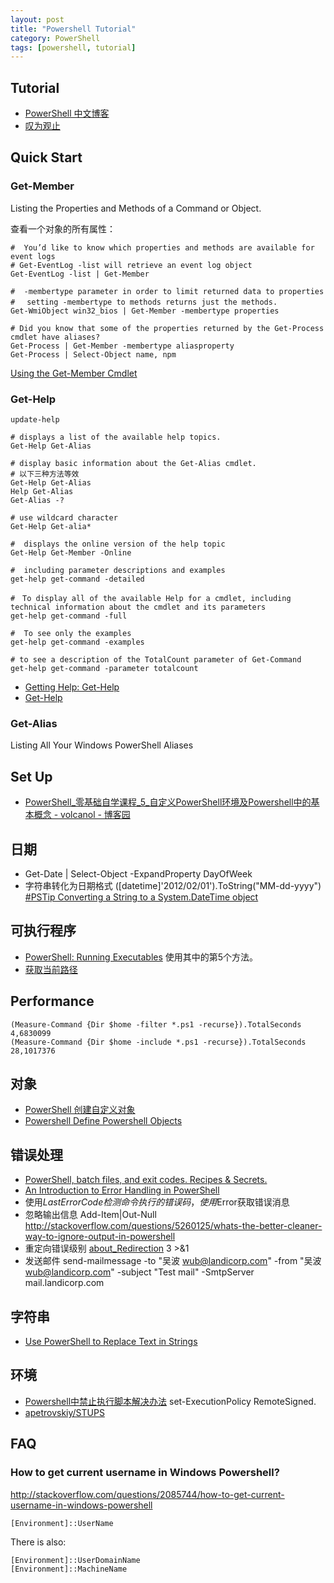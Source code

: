 ```yaml
---
layout: post
title: "Powershell Tutorial"
category: PowerShell
tags: [powershell, tutorial]
--- 
```


## Tutorial

- [PowerShell 中文博客](http://www.pstips.net/)
- [叹为观止](http://blog.vichamp.com/)

## Quick Start

### Get-Member

Listing the Properties and Methods of a Command or Object.

查看一个对象的所有属性：

```shell
#  You’d like to know which properties and methods are available for event logs
# Get-EventLog -list will retrieve an event log object
Get-EventLog -list | Get-Member

#  -membertype parameter in order to limit returned data to properties
#　 setting -membertype to methods returns just the methods.
Get-WmiObject win32_bios | Get-Member -membertype properties

# Did you know that some of the properties returned by the Get-Process cmdlet have aliases?
Get-Process | Get-Member -membertype aliasproperty
Get-Process | Select-Object name, npm
```

[Using the Get-Member Cmdlet](http://technet.microsoft.com/en-us/library/ee176854.aspx)

### Get-Help

    update-help

    # displays a list of the available help topics.
    Get-Help Get-Alias

    # display basic information about the Get-Alias cmdlet. 
    # 以下三种方法等效
    Get-Help Get-Alias
    Help Get-Alias
    Get-Alias -?

    # use wildcard character
    Get-Help Get-alia*

    #  displays the online version of the help topic
    Get-Help Get-Member -Online

    #  including parameter descriptions and examples
    get-help get-command -detailed

    #　To display all of the available Help for a cmdlet, including technical information about the cmdlet and its parameters
    get-help get-command -full

    #  To see only the examples
    get-help get-command -examples

    # to see a description of the TotalCount parameter of Get-Command
    get-help get-command -parameter totalcount

- [Getting Help: Get-Help](http://technet.microsoft.com/en-us/library/bb648604(v=vs.85).aspx)
- [Get-Help](http://technet.microsoft.com/zh-CN/library/hh849696.aspx)

### Get-Alias

Listing All Your Windows PowerShell Aliases

## Set Up

- [PowerShell_零基础自学课程_5_自定义PowerShell环境及Powershell中的基本概念 - volcanol - 博客园](http://www.cnblogs.com/volcanol/archive/2012/05/08/2490886.html)

## 日期

- Get-Date | Select-Object -ExpandProperty DayOfWeek
- 字符串转化为日期格式   ([datetime]'2012/02/01').ToString("MM-dd-yyyy") [#PSTip Converting a String to a System.DateTime object](http://www.powershellmagazine.com/2013/07/08/pstip-converting-a-string-to-a-system-datetime-object/)

## 可执行程序

- [PowerShell: Running Executables](http://social.technet.microsoft.com/wiki/contents/articles/7703.powershell-running-executables.aspx) 使用其中的第5个方法。
- [获取当前路径](http://superuser.com/questions/237902/how-can-one-show-the-current-directory-in-powershell)

## Performance

    (Measure-Command {Dir $home -filter *.ps1 -recurse}).TotalSeconds
    4,6830099
    (Measure-Command {Dir $home -include *.ps1 -recurse}).TotalSeconds
    28,1017376

## 对象

- [PowerShell 创建自定义对象](http://www.pstips.net/powershell-create-creating-custom-objects.html)
- [Powershell Define Powershell Objects](http://stackoverflow.com/questions/9885072/powershell-define-powershell-objects)

## 错误处理

- [PowerShell, batch files, and exit codes. Recipes & Secrets.](http://zduck.com/2012/powershell-batch-files-exit-codes/)
- [An Introduction to Error Handling in PowerShell](http://blogs.msdn.com/b/kebab/archive/2013/06/09/an-introduction-to-error-handling-in-powershell.aspx)
- 使用$LastErrorCode检测命令执行的错误码，使用$Error获取错误消息
- 忽略输出信息 Add-Item|Out-Null <http://stackoverflow.com/questions/5260125/whats-the-better-cleaner-way-to-ignore-output-in-powershell>
- 重定向错误级别 [about_Redirection](http://technet.microsoft.com/en-us/library/hh847746.aspx) 3 >&1
- 发送邮件 send-mailmessage -to "吴波 <wub@landicorp.com>" -from "吴波 <wub@landicorp.com>" -subject "Test mail" -SmtpServer mail.landicorp.com

## 字符串

- [Use PowerShell to Replace Text in Strings](http://blogs.technet.com/b/heyscriptingguy/archive/2011/03/21/use-powershell-to-replace-text-in-strings.aspx)

## 环境

- [Powershell中禁止执行脚本解决办法](http://www.cnblogs.com/shanyou/archive/2011/09/03/2165371.html) set-ExecutionPolicy RemoteSigned.
- [apetrovskiy/STUPS](https://github.com/apetrovskiy/STUPS)

## FAQ

### How to get current username in Windows Powershell?

<http://stackoverflow.com/questions/2085744/how-to-get-current-username-in-windows-powershell>

    [Environment]::UserName

There is also:

    [Environment]::UserDomainName
    [Environment]::MachineName